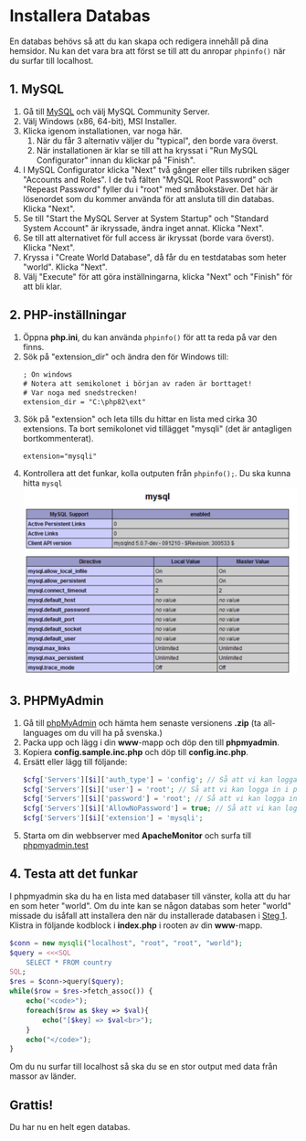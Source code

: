 # Installera Databas
En databas behövs så att du kan skapa och redigera innehåll på dina hemsidor.
Nu kan det vara bra att först se till att du anropar ```phpinfo()``` när du surfar till localhost.
## 1. MySQL
1. Gå till [MySQL](https://dev.mysql.com/downloads/) och välj MySQL Community Server.
1. Välj Windows (x86, 64-bit), MSI Installer.
1. Klicka igenom installationen, var noga här.
    1. När du får 3 alternativ väljer du "typical", den borde vara överst.
    1. När installationen är klar se till att ha kryssat i "Run MySQL Configurator" innan du klickar på "Finish".
1. I MySQL Configurator klicka "Next" två gånger eller tills rubriken säger "Accounts and Roles". I de två fälten "MySQL Root Password" och "Repeast Password" fyller du i "root" med småbokstäver. Det här är lösenordet som du kommer använda för att ansluta till din databas. Klicka "Next".
1. Se till "Start the MySQL Server at System Startup" och "Standard System Account" är ikryssade, ändra inget annat. Klicka "Next".
1. Se till att alternativet för full access är ikryssat (borde vara överst). Klicka "Next".
1. Kryssa i "Create World Database", då får du en testdatabas som heter "world". Klicka "Next".
1. Välj "Execute" för att göra inställningarna, klicka "Next" och "Finish" för att bli klar.

## 2. PHP-inställningar
1. Öppna **php.ini**, du kan använda ```phpinfo()``` för att ta reda på var den finns.
1. Sök på "extension_dir" och ändra den för Windows till:
    ```apacheconf
    ; On windows
    # Notera att semikolonet i början av raden är borttaget!
    # Var noga med snedstrecken!
    extension_dir = "C:\php82\ext" 
    ```
1. Sök på "extension" och leta tills du hittar en lista med cirka 30 extensions. Ta bort semikolonet vid tillägget "mysqli" (det är antagligen bortkommenterat).
    ```apacheconf
    extension="mysqli"
    ```
1. Kontrollera att det funkar, kolla outputen från ```phpinfo();```. Du ska kunna hitta ```mysql```
![phpinfo() visar inställningar för mysql](../assets/images/mysql-info.png)

## 3. PHPMyAdmin
1. Gå till [phpMyAdmin](https://www.phpmyadmin.net/downloads/) och hämta hem senaste versionens **.zip** (ta all-languages om du vill ha på svenska.)
1. Packa upp och lägg i din **www**-mapp och döp den till **phpmyadmin**.
1. Kopiera **config.sample.inc.php** och döp till **config.inc.php**.
1. Ersätt eller lägg till följande:
    ```php
    $cfg['Servers'][$i]['auth_type'] = 'config'; // Så att vi kan logga in i phpmyadmin utan lösenord
    $cfg['Servers'][$i]['user'] = 'root'; // Så att vi kan logga in i phpmyadmin utan lösenord
    $cfg['Servers'][$i]['password'] = 'root'; // Så att vi kan logga in i phpmyadmin utan lösenord
    $cfg['Servers'][$i]['AllowNoPassword'] = true; // Så att vi kan logga in i phpmyadmin utan lösenord
    $cfg['Servers'][$i]['extension'] = 'mysqli';
    ```
1. Starta om din webbserver med **ApacheMonitor** och surfa till [phpmyadmin.test](http://phpmyadmin.test)

## 4. Testa att det funkar
I phpmyadmin ska du ha en lista med databaser till vänster, kolla att du har en som heter "world". Om du inte kan se någon databas som heter "world" missade du isåfall att installera den när du installerade databasen i [Steg 1](#user-content-1-mysql).
Klistra in följande kodblock i **index.php** i rooten av din **www**-mapp.
```php
$conn = new mysqli("localhost", "root", "root", "world");
$query = <<<SQL
    SELECT * FROM country
SQL;
$res = $conn->query($query);
while($row = $res->fetch_assoc()) {
    echo("<code>");
    foreach($row as $key => $val){
        echo("[$key] => $val<br>");
    }
    echo("</code>");
}
```
Om du nu surfar till localhost så ska du se en stor output med data från massor av länder.
## Grattis!
Du har nu en helt egen databas.
